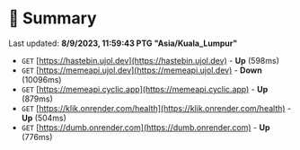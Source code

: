 # 📖 Summary
Last updated: **8/9/2023, 11:59:43 PTG "Asia/Kuala_Lumpur"**

- `GET` [https://hastebin.ujol.dev](https://hastebin.ujol.dev) - **Up** (598ms)
- `GET` [https://memeapi.ujol.dev](https://memeapi.ujol.dev) - **Down** (10096ms)
- `GET` [https://memeapi.cyclic.app](https://memeapi.cyclic.app) - **Up** (879ms)
- `GET` [https://klik.onrender.com/health](https://klik.onrender.com/health) - **Up** (504ms)
- `GET` [https://dumb.onrender.com](https://dumb.onrender.com) - **Up** (776ms)
